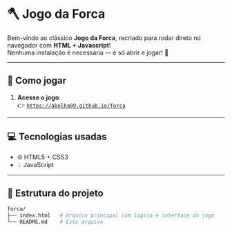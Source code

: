 # 🪓 Jogo da Forca

Bem-vindo ao clássico **Jogo da Forca**, recriado para rodar direto no navegador com **HTML + Javascript**!  
Nenhuma instalação é necessária — é só abrir e jogar! 🎉

---

## 🚀 Como jogar

1. **Acesse o jogo**:  
   👉 [`https://abelha09.github.io/forca`](https://abelha09.github.io/forca)

---

## 💻 Tecnologias usadas

- 🌐 HTML5 + CSS3
- 💡 JavaScript 

---

## 📁 Estrutura do projeto

```bash
forca/
├── index.html   # Arquivo principal com lógica e interface do jogo
└── README.md    # Este arquivo
